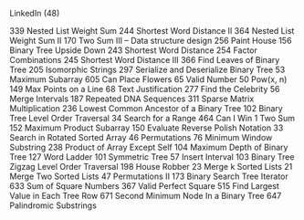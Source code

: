LinkedIn (48)

339 Nested List Weight Sum
244 Shortest Word Distance II
364 Nested List Weight Sum II
170 Two Sum III – Data structure design
256 Paint House
156 Binary Tree Upside Down
243 Shortest Word Distance
254 Factor Combinations
245 Shortest Word Distance III
366 Find Leaves of Binary Tree
205 Isomorphic Strings
297 Serialize and Deserialize Binary Tree
53 Maximum Subarray
605 Can Place Flowers
65 Valid Number
50 Pow(x, n)
149 Max Points on a Line
68 Text Justification
277 Find the Celebrity
56 Merge Intervals
187 Repeated DNA Sequences
311 Sparse Matrix Multiplication
236 Lowest Common Ancestor of a Binary Tree
102 Binary Tree Level Order Traversal
34 Search for a Range
464 Can I Win
1 Two Sum
152 Maximum Product Subarray
150 Evaluate Reverse Polish Notation
33 Search in Rotated Sorted Array
46 Permutations
76 Minimum Window Substring
238 Product of Array Except Self
104 Maximum Depth of Binary Tree
127 Word Ladder
101 Symmetric Tree
57 Insert Interval
103 Binary Tree Zigzag Level Order Traversal
198 House Robber
23 Merge k Sorted Lists
21 Merge Two Sorted Lists
47 Permutations II
173 Binary Search Tree Iterator
633 Sum of Square Numbers
367 Valid Perfect Square
515 Find Largest Value in Each Tree Row
671 Second Minimum Node In a Binary Tree
647 Palindromic Substrings
